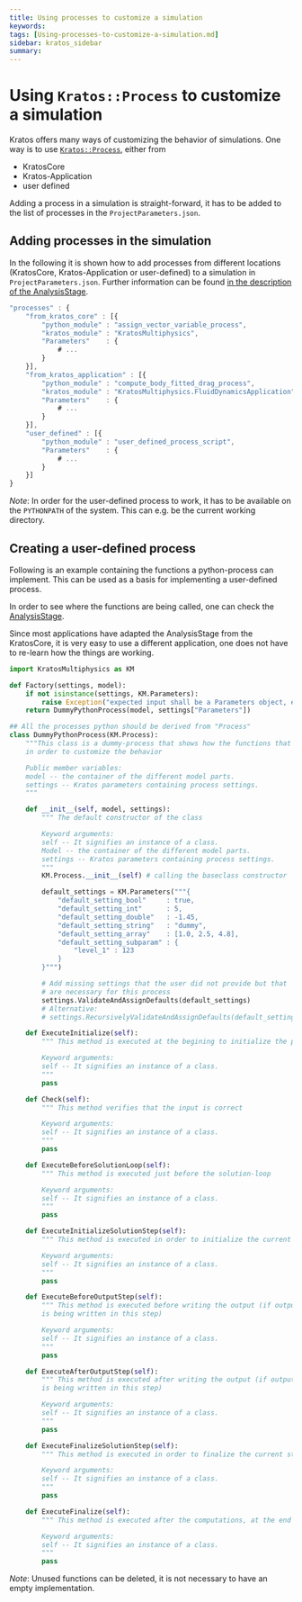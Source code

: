 ```yaml
---
title: Using processes to customize a simulation
keywords: 
tags: [Using-processes-to-customize-a-simulation.md]
sidebar: kratos_sidebar
summary: 
---
```


# Using `Kratos::Process` to customize a simulation
Kratos offers many ways of customizing the behavior of simulations. One way is to use [`Kratos::Process`](https://github.com/KratosMultiphysics/Kratos/blob/master/kratos/processes/process.h), either from 
* KratosCore
* Kratos-Application
* user defined 

Adding a process in a simulation is straight-forward, it has to be added to the list of processes in the `ProjectParameters.json`.

## Adding processes in the simulation
In the following it is shown how to add processes from different locations (KratosCore, Kratos-Application or user-defined) to a simulation in `ProjectParameters.json`. Further information can be found [in the description of the AnalysisStage](https://github.com/KratosMultiphysics/Kratos/wiki/Common-Python-Interface-of-Applications-for-Users#analysisstage-usage).

~~~js
"processes" : {
    "from_kratos_core" : [{
        "python_module" : "assign_vector_variable_process",
        "kratos_module" : "KratosMultiphysics",
        "Parameters"    : {
            # ...
        }
    }],
    "from_kratos_application" : [{
        "python_module" : "compute_body_fitted_drag_process",
        "kratos_module" : "KratosMultiphysics.FluidDynamicsApplication",
        "Parameters"    : {
            # ...
        }
    }],
    "user_defined" : [{
        "python_module" : "user_defined_process_script",
        "Parameters"    : {
            # ...
        }
    }]
}
~~~


_Note_: In order for the user-defined process to work, it has to be available on the `PYTHONPATH` of the system. This can e.g. be the current working directory.

## Creating a user-defined process

Following is an example containing the functions a python-process can implement. This can be used as a basis for implementing a user-defined process.

In order to see where the functions are being called, one can check the [AnalysisStage](https://github.com/KratosMultiphysics/Kratos/blob/master/kratos/python_scripts/analysis_stage.py). 

Since most applications have adapted the AnalysisStage from the KratosCore, it is very easy to use a different application, one does not have to re-learn how the things are working.
~~~py
import KratosMultiphysics as KM

def Factory(settings, model):
    if not isinstance(settings, KM.Parameters):
        raise Exception("expected input shall be a Parameters object, encapsulating a json string")
    return DummyPythonProcess(model, settings["Parameters"])

## All the processes python should be derived from "Process"
class DummyPythonProcess(KM.Process):
    """This class is a dummy-process that shows how the functions that can be implemented
    in order to customize the behavior

    Public member variables:
    model -- the container of the different model parts.
    settings -- Kratos parameters containing process settings.
    """

    def __init__(self, model, settings):
        """ The default constructor of the class

        Keyword arguments:
        self -- It signifies an instance of a class.
        Model -- the container of the different model parts.
        settings -- Kratos parameters containing process settings.
        """
        KM.Process.__init__(self) # calling the baseclass constructor

        default_settings = KM.Parameters("""{
            "default_setting_bool"     : true,
            "default_setting_int"      : 5,
            "default_setting_double"   : -1.45,
            "default_setting_string"   : "dummy",
            "default_setting_array"    : [1.0, 2.5, 4.8],
            "default_setting_subparam" : {
                "level_1" : 123
            }
        }""")

        # Add missing settings that the user did not provide but that
        # are necessary for this process
        settings.ValidateAndAssignDefaults(default_settings)
        # Alternative:
        # settings.RecursivelyValidateAndAssignDefaults(default_settings)

    def ExecuteInitialize(self):
        """ This method is executed at the begining to initialize the process

        Keyword arguments:
        self -- It signifies an instance of a class.
        """
        pass

    def Check(self):
        """ This method verifies that the input is correct

        Keyword arguments:
        self -- It signifies an instance of a class.
        """
        pass

    def ExecuteBeforeSolutionLoop(self):
        """ This method is executed just before the solution-loop

        Keyword arguments:
        self -- It signifies an instance of a class.
        """
        pass

    def ExecuteInitializeSolutionStep(self):
        """ This method is executed in order to initialize the current step

        Keyword arguments:
        self -- It signifies an instance of a class.
        """
        pass

    def ExecuteBeforeOutputStep(self):
        """ This method is executed before writing the output (if output
        is being written in this step)

        Keyword arguments:
        self -- It signifies an instance of a class.
        """
        pass

    def ExecuteAfterOutputStep(self):
        """ This method is executed after writing the output (if output
        is being written in this step)

        Keyword arguments:
        self -- It signifies an instance of a class.
        """
        pass

    def ExecuteFinalizeSolutionStep(self):
        """ This method is executed in order to finalize the current step

        Keyword arguments:
        self -- It signifies an instance of a class.
        """
        pass

    def ExecuteFinalize(self):
        """ This method is executed after the computations, at the end of the solution-loop

        Keyword arguments:
        self -- It signifies an instance of a class.
        """
        pass
~~~
_Note_: Unused functions can be deleted, it is not necessary to have an empty implementation.